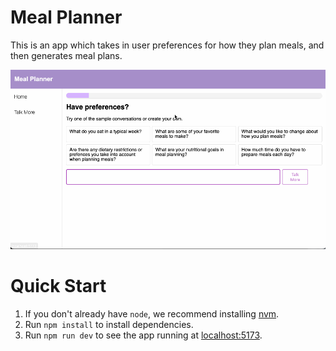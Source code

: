 # Meal Planner

This is an app which takes in user preferences for how they plan meals, and then generates meal plans.

![](demo.gif)

# Quick Start

1. If you don't already have `node`, we recommend installing [nvm](https://github.com/nvm-sh/nvm).
2. Run `npm install` to install dependencies.
3. Run `npm run dev` to see the app running at [localhost:5173](http://localhost:5173).
